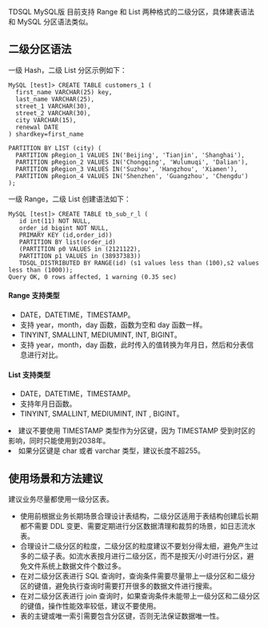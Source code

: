 TDSQL MySQL版 目前支持 Range 和 List 两种格式的二级分区，具体建表语法和 MySQL 分区语法类似。

## 二级分区语法
一级 Hash，二级 List 分区示例如下：
```
MySQL [test]> CREATE TABLE customers_1 (
  first_name VARCHAR(25) key,
  last_name VARCHAR(25),
  street_1 VARCHAR(30),
  street_2 VARCHAR(30),
  city VARCHAR(15),
  renewal DATE
) shardkey=first_name

PARTITION BY LIST (city) (
  PARTITION pRegion_1 VALUES IN('Beijing', 'Tianjin', 'Shanghai'),
  PARTITION pRegion_2 VALUES IN('Chongqing', 'Wulumuqi', 'Dalian'),
  PARTITION pRegion_3 VALUES IN('Suzhou', 'Hangzhou', 'Xiamen'),
  PARTITION pRegion_4 VALUES IN('Shenzhen', 'Guangzhou', 'Chengdu')
);
```
   
一级 Range，二级 List 创建语法如下：
```
MySQL [test]> CREATE TABLE tb_sub_r_l (
   id int(11) NOT NULL,
   order_id bigint NOT NULL,
   PRIMARY KEY (id,order_id)) 
   PARTITION BY list(order_id)
   (PARTITION p0 VALUES in (2121122),
   PARTITION p1 VALUES in (38937383))
   TDSQL_DISTRIBUTED BY RANGE(id) (s1 values less than (100),s2 values less than (1000));
Query OK, 0 rows affected, 1 warning (0.35 sec)
```

#### Range 支持类型
- DATE，DATETIME，TIMESTAMP。
- 支持 year，month，day 函数，函数为空和 day 函数一样。
- TINYINT, SMALLINT, MEDIUMINT, INT, BIGINT。
- 支持 year，month，day 函数，此时传入的值转换为年月日，然后和分表信息进行对比。

#### List 支持类型
- DATE，DATETIME，TIMESTAMP。
- 支持年月日函数。
- TINYINT, SMALLINT, MEDIUMINT, INT , BIGINT。

<dx-alert infotype="alarm" title="警告">
<li>建议不要使用 TIMESTAMP 类型作为分区键，因为 TIMESTAMP 受到时区的影响，同时只能使用到2038年。</li>
<li>如果分区键是 char 或者 varchar 类型，建议长度不超255。</li>
</dx-alert>

## 使用场景和方法建议
建议业务尽量都使用一级分区表。
- 使用前根据业务长期场景合理设计表结构，二级分区适用于表结构创建后长期都不需要 DDL 变更、需要定期进行分区数据清理和裁剪的场景，如日志流水表。
- 合理设计二级分区的粒度，二级分区的粒度建议不要划分得太细，避免产生过多的二级子表。如流水表按月进行二级分区，而不是按天/小时进行分区，避免文件系统上数据文件个数过多。
- 在对二级分区表进行 SQL 查询时，查询条件需要尽量带上一级分区和二级分区的键值，避免执行查询时需要打开很多的数据文件进行搜索。
- 在对二级分区表进行 join 查询时，如果查询条件未能带上一级分区和二级分区的键值，操作性能效率较低，建议不要使用。
- 表的主键或唯一索引需要包含分区键，否则无法保证数据唯一性。
